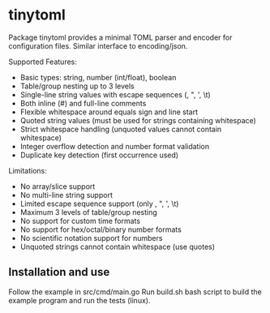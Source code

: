 # tinytoml

Package tinytoml provides a minimal TOML parser and encoder for configuration files.
Similar interface to encoding/json.

Supported Features:
- Basic types: string, number (int/float), boolean
- Table/group nesting up to 3 levels
- Single-line string values with escape sequences (\, \", \', \t)
- Both inline (#) and full-line comments
- Flexible whitespace around equals sign and line start
- Quoted string values (must be used for strings containing whitespace)
- Strict whitespace handling (unquoted values cannot contain whitespace)
- Integer overflow detection and number format validation
- Duplicate key detection (first occurrence used)

Limitations:
- No array/slice support
- No multi-line string support
- Limited escape sequence support (only \, \", \', \t)
- Maximum 3 levels of table/group nesting
- No support for custom time formats
- No support for hex/octal/binary number formats
- No scientific notation support for numbers
- Unquoted strings cannot contain whitespace (use quotes)

## Installation and use

Follow the example in src/cmd/main.go
Run build.sh bash script to build the example program and run the tests (linux).
